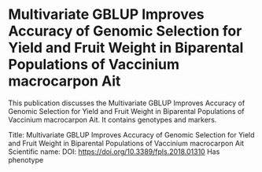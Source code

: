 # Multivariate GBLUP Improves Accuracy of Genomic Selection for Yield and Fruit Weight in Biparental Populations of Vaccinium macrocarpon Ait

This publication discusses the Multivariate GBLUP Improves Accuracy of Genomic Selection for Yield and Fruit Weight in Biparental Populations of Vaccinium macrocarpon Ait.
It contains  genotypes and  markers.

Title: Multivariate GBLUP Improves Accuracy of Genomic Selection for Yield and Fruit Weight in Biparental Populations of Vaccinium macrocarpon Ait
Scientific name: 
DOI: https://doi.org/10.3389/fpls.2018.01310
Has phenotype 

